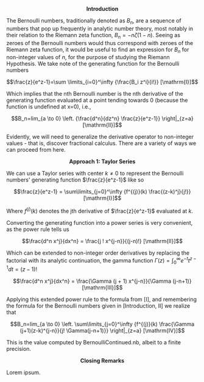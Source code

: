 $$\textbf{Introduction}$$

The Bernoulli numbers, traditionally denoted as $B_n$, are a sequence of numbers that pop up frequently in analytic number theory, most notably in their relation to the Riemann zeta function, $B_n=-n\zeta(1-n)$.
Seeing as zeroes of the Bernoulli numbers would thus correspond with zeroes of the Riemann zeta function, it would be useful to find an expression for $B_n$ for non-integer values of $n$, for the purpose of studying the Riemann Hypothesis.
We take note of the generating function for the Bernoulli numbers

$$\frac{z}{e^z-1}=\sum \limits_{i=0}^\infty {\frac{B_i z^i}{i!}}  [\mathrm{I}]$$

Which implies that the nth Bernoulli number is the nth derivative of the generating function evaluated at a point tending towards 0 (because the function is undefined at x=0), i.e.,

$$B_n=lim_{a \to 0} \left. {\frac{d^n}{dz^n} \frac{z}{e^z-1}} \right|_{z=a}  [\mathrm{II}]$$

Evidently, we will need to generalize the derivative operator to non-integer values - that is, discover fractional calculus. There are a variety of ways we can proceed from here.

$$\textbf{Approach 1: Taylor Series}$$

We can use a Taylor series with center $k \neq 0$ to represent the Bernoulli numbers' generating function $\frac{z}{e^z-1}$ like so

$$\frac{z}{e^z-1} = \sum\limits_{j=0}^\infty {f^{(j)}(k) \frac{(z-k)^j}{j!}}  [\mathrm{I}]$$

Where $f^{(j)}(k)$ denotes the jth derivative of $\frac{z}{e^z-1}$ evaluated at $k$.

Converting the generating function into a power series is very convenient, as the power rule tells us

$$\frac{d^n x^j}{dx^n} = \frac{j ! x^{j-n}}{(j-n)!}  [\mathrm{II}]$$

Which can be extended to non-integer order derivatives by replacing the factorial with its analytic continuation, the gamma function $\Gamma(z)=\int_0^\infty e^{-t} t^{z-1} dt=(z-1)!$

$$\frac{d^n x^j}{dx^n} = \frac{\Gamma (j + 1) x^{j-n}}{\Gamma (j-n+1)}  [\mathrm{III}]$$

Applying this extended power rule to the formula from [I], and remembering the formula for the Bernoulli numbers given in [Introduction, II] we realize that

$$B_n=lim_{a \to 0} \left. \sum\limits_{j=0}^\infty {f^{(j)}(k) \frac{\Gamma (j+1)(z-k)^{j-n}}{j! \Gamma(j-n+1)}} \right|_{z=a}  [\mathrm{IV}]$$

This is the value computed by BernoulliContinued.nb, albeit to a finite precision.

$$\textbf{Closing Remarks}$$

Lorem ipsum.
